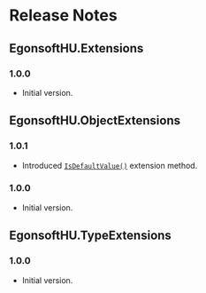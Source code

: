 # Release Notes
## EgonsoftHU.Extensions
### 1.0.0
- Initial version.
## EgonsoftHU.ObjectExtensions
### 1.0.1
- Introduced [`IsDefaultValue()`](docs/a8698b24-3669-337b-fa7e-7d40957be70b.md) extension method.
### 1.0.0
- Initial version.
## EgonsoftHU.TypeExtensions
### 1.0.0
- Initial version.
